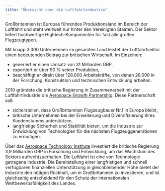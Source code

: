 ```yaml
---
title: "Übersicht über die Luftfahrtindustrie"
---
```


Großbritannien ist Europas führendes Produktionsland im Bereich der Luftfahrt und steht weltweit nur hinter den Vereinigten Staaten. Der Sektor liefert hochwertige Hightech-Komponenten für fast alle großen Flugzeugtypen.

Mit knapp 3.000 Unternehmen im gesamten Land leistet der Luftfahrtsektor einen bedeutenden Beitrag zur britischen Wirtschaft. Im Einzelnen:    

- generiert er einen Umsatz von 31 Milliarden GBP,
- exportiert er über 90 % seiner Produktion, 
- beschäftigt er direkt über 128.000 Arbeitskräfte, von denen 26.000 in der Forschung, Konstruktion und technischen Entwicklung arbeiten.

2010 gründete die britische Regierung in Zusammenarbeit mit der Luftfahrtindustrie die [Aerospace Growth Partnership](http://www.theagp.aero/). Diese Partnerschaft soll:

- sicherstellen, dass Großbritannien Flugzeugbauer Nr.1 in Europa bleibt,
- britische Unternehmen bei der Erweiterung und Diversifizierung ihres Kundenstamms unterstützen,
- langfristige Sicherheit und Stabilität bieten, um die Industrie zur Entwicklung von Technologien für die nächsten Flugzeuggenerationen zu ermutigen.

Über das [Aerospace Technology Institute](http://www.ati.org.uk/) investiert die britische Regierung 3,9 Milliarden GBP in Forschung und Entwicklung, um das Wachstum des Sektors aufrechtzuerhalten. Die Luftfahrt ist eine von Technologie getragene Industrie. Die Bereitstellung einer langfristigen und schnell verfügbaren finanziellen Unterstützung in gleichbleibender Höhe bietet der Industrie den nötigen Rückhalt, um in Großbritannien  zu investieren, und ist gleichzeitig entscheidend für den Schutz der internationalen Wettbewerbsfähigkeit des Landes.
